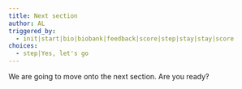 ```yaml
---
title: Next section
author: AL
triggered_by:
  - init|start|bio|biobank|feedback|score|step|stay|stay|score
choices:
  - step|Yes, let's go
---
```


We are going to move onto the next section. Are you ready?
